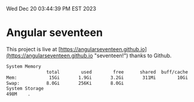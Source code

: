 Wed Dec 20 03:44:39 PM EST 2023

# Angular seventeen


This project is live at [https://angularseventeen.github.io](https://angularseventeen.github.io "seventeen!") thanks to Github.

```bash
System Memory
               total        used        free      shared  buff/cache   available
Mem:            15Gi       1.9Gi       3.2Gi       311Mi        10Gi        13Gi
Swap:          8.0Gi       256Ki       8.0Gi
System Storage
498M	.
```
